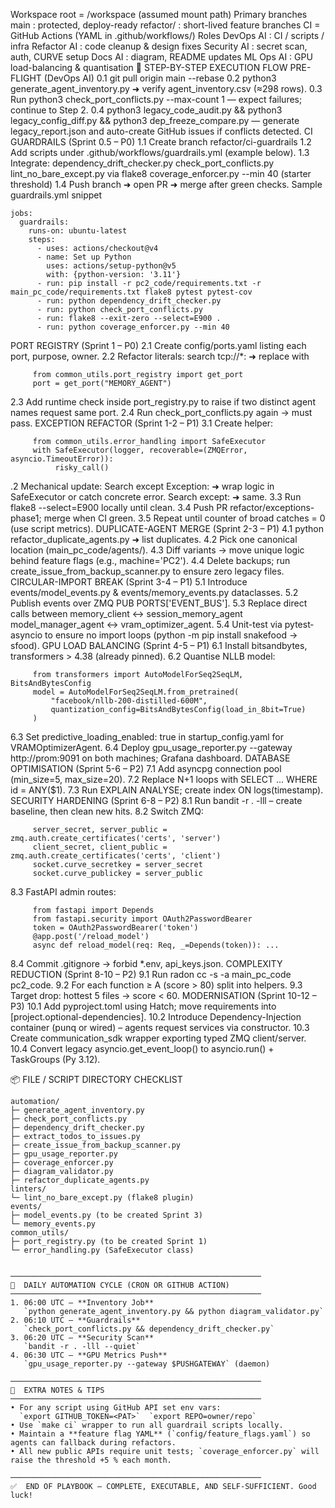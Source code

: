 Workspace root = /workspace (assumed mount path)
Primary branches
main : protected, deploy-ready
refactor/<topic> : short-lived feature branches
CI = GitHub Actions (YAML in .github/workflows/)
Roles
DevOps AI : CI / scripts / infra
Refactor AI : code cleanup & design fixes
Security AI : secret scan, auth, CURVE setup
Docs AI : diagram, README updates
ML Ops AI : GPU load-balancing & quantisation
🔰 STEP-BY-STEP EXECUTION FLOW
PRE-FLIGHT (DevOps AI)
0.1 git pull origin main --rebase
0.2 python3 generate_agent_inventory.py ➜ verify agent_inventory.csv (≈298 rows).
0.3 Run python3 check_port_conflicts.py --max-count 1 — expect failures; continue to Step 2.
0.4 python3 legacy_code_audit.py && python3 legacy_config_diff.py && python3 dep_freeze_compare.py — generate legacy_report.json and auto-create GitHub issues if conflicts detected.
CI GUARDRAILS (Sprint 0.5 – P0)
1.1 Create branch refactor/ci-guardrails
1.2 Add scripts under .github/workflows/guardrails.yml (example below).
1.3 Integrate:
dependency_drift_checker.py
check_port_conflicts.py
lint_no_bare_except.py via flake8
coverage_enforcer.py --min 40 (starter threshold)
1.4 Push branch ➜ open PR ➜ merge after green checks.
Sample guardrails.yml snippet


    jobs:
      guardrails:
        runs-on: ubuntu-latest
        steps:
          - uses: actions/checkout@v4
          - name: Set up Python
            uses: actions/setup-python@v5
            with: {python-version: '3.11'}
          - run: pip install -r pc2_code/requirements.txt -r main_pc_code/requirements.txt flake8 pytest pytest-cov
          - run: python dependency_drift_checker.py
          - run: python check_port_conflicts.py
          - run: flake8 --exit-zero --select=E900 .
          - run: python coverage_enforcer.py --min 40


PORT REGISTRY (Sprint 1 – P0)
2.1 Create config/ports.yaml listing each port, purpose, owner.
2.2 Refactor literals: search tcp://*: ➜ replace with

         from common_utils.port_registry import get_port
         port = get_port("MEMORY_AGENT")

2.3 Add runtime check inside port_registry.py to raise if two distinct agent names request same port.
2.4 Run check_port_conflicts.py again → must pass.
EXCEPTION REFACTOR (Sprint 1-2 – P1)
3.1 Create helper:

         from common_utils.error_handling import SafeExecutor
         with SafeExecutor(logger, recoverable=(ZMQError, asyncio.TimeoutError)):
              risky_call()

.2 Mechanical update:
Search except Exception: ➜ wrap logic in SafeExecutor or catch concrete error.
Search except: ➜ same.
3.3 Run flake8 --select=E900 locally until clean.
3.4 Push PR refactor/exceptions-phase1; merge when CI green.
3.5 Repeat until counter of broad catches = 0 (use script metrics).
DUPLICATE-AGENT MERGE (Sprint 2-3 – P1)
4.1 python refactor_duplicate_agents.py ➜ list duplicates.
4.2 Pick one canonical location (main_pc_code/agents/).
4.3 Diff variants → move unique logic behind feature flags (e.g., machine='PC2').
4.4 Delete backups; run create_issue_from_backup_scanner.py to ensure zero legacy files.
CIRCULAR-IMPORT BREAK (Sprint 3-4 – P1)
5.1 Introduce events/model_events.py & events/memory_events.py dataclasses.
5.2 Publish events over ZMQ PUB PORTS['EVENT_BUS'].
5.3 Replace direct calls between
memory_client ↔ session_memory_agent
model_manager_agent ↔ vram_optimizer_agent.
5.4 Unit-test via pytest‐asyncio to ensure no import loops (python -m pip install snakefood → sfood).
GPU LOAD BALANCING (Sprint 4-5 – P1)
6.1 Install bitsandbytes, transformers > 4.38 (already pinned).
6.2 Quantise NLLB model:

         from transformers import AutoModelForSeq2SeqLM, BitsAndBytesConfig
         model = AutoModelForSeq2SeqLM.from_pretrained(
             "facebook/nllb-200-distilled-600M",
             quantization_config=BitsAndBytesConfig(load_in_8bit=True)
         )

6.3 Set predictive_loading_enabled: true in startup_config.yaml for VRAMOptimizerAgent.
6.4 Deploy gpu_usage_reporter.py --gateway http://prom:9091 on both machines; Grafana dashboard.
DATABASE OPTIMISATION (Sprint 5-6 – P2)
7.1 Add asyncpg connection pool (min_size=5, max_size=20).
7.2 Replace N+1 loops with SELECT ... WHERE id = ANY($1).
7.3 Run EXPLAIN ANALYSE; create index ON logs(timestamp).
SECURITY HARDENING (Sprint 6-8 – P2)
8.1 Run bandit -r . -lll – create baseline, then clean new hits.
8.2 Switch ZMQ:


         server_secret, server_public = zmq.auth.create_certificates('certs', 'server')
         client_secret, client_public = zmq.auth.create_certificates('certs', 'client')
         socket.curve_secretkey = server_secret
         socket.curve_publickey = server_public

8.3 FastAPI admin routes:


         from fastapi import Depends
         from fastapi.security import OAuth2PasswordBearer
         token = OAuth2PasswordBearer('token')
         @app.post('/reload_model')  
         async def reload_model(req: Req, _=Depends(token)): ...


8.4 Commit .gitignore → forbid *.env, api_keys.json.
COMPLEXITY REDUCTION (Sprint 8-10 – P2)
9.1 Run radon cc -s -a main_pc_code pc2_code.
9.2 For each function ≥ A (score > 80) split into helpers.
9.3 Target drop: hottest 5 files → score < 60.
MODERNISATION (Sprint 10-12 – P3)
10.1 Add pyproject.toml using Hatch; move requirements into [project.optional-dependencies].
10.2 Introduce Dependency-Injection container (punq or wired) – agents request services via constructor.
10.3 Create communication_sdk wrapper exporting typed ZMQ client/server.
10.4 Convert legacy asyncio.get_event_loop() to asyncio.run() + TaskGroups (Py 3.12).


📦 FILE / SCRIPT DIRECTORY CHECKLIST


```
automation/
├─ generate_agent_inventory.py
├─ check_port_conflicts.py
├─ dependency_drift_checker.py
├─ extract_todos_to_issues.py
├─ create_issue_from_backup_scanner.py
├─ gpu_usage_reporter.py
├─ coverage_enforcer.py
├─ diagram_validator.py
├─ refactor_duplicate_agents.py
linters/
└─ lint_no_bare_except.py (flake8 plugin)
events/
├─ model_events.py (to be created Sprint 3)
└─ memory_events.py
common_utils/
├─ port_registry.py (to be created Sprint 1)
└─ error_handling.py (SafeExecutor class)


────────────────────────────────────────────────────────  
🔄  DAILY AUTOMATION CYCLE (CRON OR GITHUB ACTION)  
────────────────────────────────────────────────────────  
1. 06:00 UTC – **Inventory Job**  
   `python generate_agent_inventory.py && python diagram_validator.py`  
2. 06:10 UTC – **Guardrails**  
   `check_port_conflicts.py && dependency_drift_checker.py`  
3. 06:20 UTC – **Security Scan**  
   `bandit -r . -lll --quiet`  
4. 06:30 UTC – **GPU Metrics Push**  
   `gpu_usage_reporter.py --gateway $PUSHGATEWAY` (daemon)  

────────────────────────────────────────────────────────  
📌  EXTRA NOTES & TIPS  
────────────────────────────────────────────────────────  
• For any script using GitHub API set env vars:  
  `export GITHUB_TOKEN=<PAT>`  `export REPO=owner/repo`  
• Use `make ci` wrapper to run all guardrail scripts locally.  
• Maintain a **feature flag YAML** (`config/feature_flags.yaml`) so agents can fallback during refactors.  
• All new public APIs require unit tests; `coverage_enforcer.py` will raise the threshold +5 % each month.

────────────────────────────────────────────────────────  
✅  END OF PLAYBOOK – COMPLETE, EXECUTABLE, AND SELF-SUFFICIENT. Good luck!